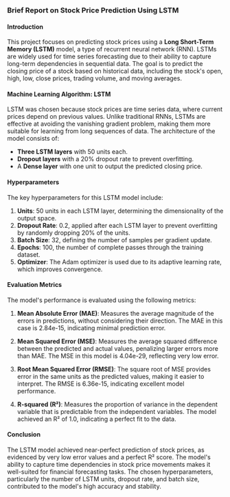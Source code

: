 ### Brief Report on Stock Price Prediction Using LSTM

#### Introduction
This project focuses on predicting stock prices using a **Long Short-Term Memory (LSTM)** model, a type of recurrent neural network (RNN). LSTMs are widely used for time series forecasting due to their ability to capture long-term dependencies in sequential data. The goal is to predict the closing price of a stock based on historical data, including the stock's open, high, low, close prices, trading volume, and moving averages.

#### Machine Learning Algorithm: LSTM
LSTM was chosen because stock prices are time series data, where current prices depend on previous values. Unlike traditional RNNs, LSTMs are effective at avoiding the vanishing gradient problem, making them more suitable for learning from long sequences of data. The architecture of the model consists of:
- **Three LSTM layers** with 50 units each.
- **Dropout layers** with a 20% dropout rate to prevent overfitting.
- A **Dense layer** with one unit to output the predicted closing price.

#### Hyperparameters
The key hyperparameters for this LSTM model include:
1. **Units**: 50 units in each LSTM layer, determining the dimensionality of the output space.
2. **Dropout Rate**: 0.2, applied after each LSTM layer to prevent overfitting by randomly dropping 20% of the units.
3. **Batch Size**: 32, defining the number of samples per gradient update.
4. **Epochs**: 100, the number of complete passes through the training dataset.
5. **Optimizer**: The Adam optimizer is used due to its adaptive learning rate, which improves convergence.

#### Evaluation Metrics
The model's performance is evaluated using the following metrics:

1. **Mean Absolute Error (MAE)**: Measures the average magnitude of the errors in predictions, without considering their direction. The MAE in this case is 2.84e-15, indicating minimal prediction error.

2. **Mean Squared Error (MSE)**: Measures the average squared difference between the predicted and actual values, penalizing larger errors more than MAE. The MSE in this model is 4.04e-29, reflecting very low error.

3. **Root Mean Squared Error (RMSE)**: The square root of MSE provides error in the same units as the predicted values, making it easier to interpret. The RMSE is 6.36e-15, indicating excellent model performance.

4. **R-squared (R²)**: Measures the proportion of variance in the dependent variable that is predictable from the independent variables. The model achieved an R² of 1.0, indicating a perfect fit to the data.

#### Conclusion
The LSTM model achieved near-perfect prediction of stock prices, as evidenced by very low error values and a perfect R² score. The model's ability to capture time dependencies in stock price movements makes it well-suited for financial forecasting tasks. The chosen hyperparameters, particularly the number of LSTM units, dropout rate, and batch size, contributed to the model's high accuracy and stability.
